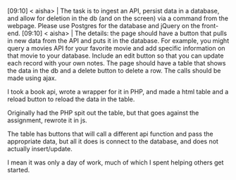 [09:10] <       aisha> | The task is to ingest an API, persist data in a database, and allow for deletion in the db (and on the screen) via a command from the webpage. Please use Postgres for the database and jQuery on the front-end.
[09:10] <       aisha> | The details: the page should have a button that pulls in new data from the API and puts it in the database. For example, you might query a movies API for your favorite movie and add specific information on that movie to your database. Include an edit button so that you can update each record with your own notes. The page should have a table that shows the data in the db and a delete button to delete a row. The calls should be made using ajax.


I took a book api, wrote a wrapper for it in PHP, and made a html table and a reload button to reload the data in the table.

Originally had the PHP spit out the table, but that goes against the assignment, rewrote it in js.

The table has buttons that will call a different api function and pass the appropriate data, but all it does is connect to the database, and does not actually insert/update.

I mean it was only a day of work, much of which I spent helping others get started.
